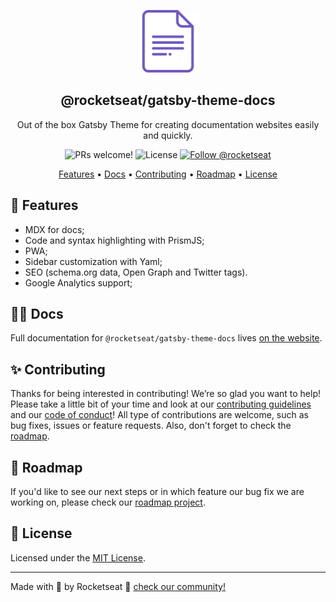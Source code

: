 <p align="center">
  <img src="../../.github/assets/theme-docs.svg" alt="Rocketseat and Gatsby" width="100">
</p>

<h2 align="center">
  @rocketseat/gatsby-theme-docs
</h2>

<p align="center">
  Out of the box Gatsby Theme for creating documentation websites easily and quickly.
</p>

<p align="center">
  <img src="https://img.shields.io/badge/PRs-welcome-%237159c1.svg" alt="PRs welcome!" />

  <img alt="License" src="https://img.shields.io/badge/license-MIT-%237159c1">

  <a href="https://twitter.com/intent/follow?screen_name=rocketseat">
    <img src="https://img.shields.io/twitter/follow/rocketseat.svg?label=Follow%20@rocketseat" alt="Follow @rocketseat" />
  </a>
</p>

<p align="center">
  <a href="#rocket-docs">Features</a> •
  <a href="#-docs">Docs</a> •
  <a href="#-contributing">Contributing</a> •
  <a href="#-roadmap">Roadmap</a> •
  <a href="#memo-license">License</a>
</p>

## :rocket: Features

- MDX for docs;
- Code and syntax highlighting with PrismJS;
- PWA;
- Sidebar customization with Yaml;
- SEO (schema.org data, Open Graph and Twitter tags).
- Google Analytics support;

## ✍🏻 Docs

Full documentation for `@rocketseat/gatsby-theme-docs` lives [on the website](https://gatsby-theme-rocketseat.github.io).

## ✨ Contributing

Thanks for being interested in contributing! We’re so glad you want to help! Please take a little bit of your time and look at our [contributing guidelines](https://github.com/Rocketseat/gatsby-theme-rocketseat/blob/master/.github/CONTRIBUTING.md) and our
[code of conduct](https://github.com/Rocketseat/gatsby-theme-rocketseat/blob/master/.github/CODE_OF_CONDUCT.md)! All type of contributions are welcome, such as bug fixes, issues or feature requests. Also, don't forget to check the [roadmap](#roadmap).

## 🚗 Roadmap

If you'd like to see our next steps or in which feature our bug fix we are working on, please check our [roadmap project](https://github.com/Rocketseat/gatsby-theme-rocketseat/projects/2).

## :memo: License

Licensed under the [MIT License](./LICENSE).

---

Made with 💜 by Rocketseat :wave: [check our community!](https://discordapp.com/invite/gCRAFhc)
